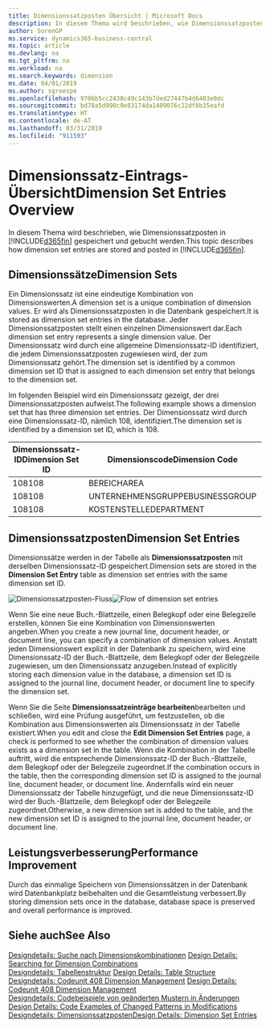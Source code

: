 ```yaml
---
title: Dimensionssatzposten Übersicht | Microsoft Docs
description: In diesem Thema wird beschrieben, wie Dimensionssatzposten in Dynamics 365 gespeichert und gebucht werden.
author: SorenGP
ms.service: dynamics365-business-central
ms.topic: article
ms.devlang: na
ms.tgt_pltfrm: na
ms.workload: na
ms.search.keywords: dimension
ms.date: 04/01/2019
ms.author: sgroespe
ms.openlocfilehash: 9706b5cc2438c49c143b7ded27447b4d6403e0dc
ms.sourcegitcommit: bd78a5d990c9e83174da1409076c22df8b35eafd
ms.translationtype: HT
ms.contentlocale: de-AT
ms.lasthandoff: 03/31/2019
ms.locfileid: "911593"
---
```

# <a name="dimension-set-entries-overview"></a><span data-ttu-id="8e1e9-103">Dimensionssatz-Eintrags-Übersicht</span><span class="sxs-lookup"><span data-stu-id="8e1e9-103">Dimension Set Entries Overview</span></span>
<span data-ttu-id="8e1e9-104">In diesem Thema wird beschrieben, wie Dimensionssatzposten in [!INCLUDE[d365fin](includes/d365fin_md.md)] gespeichert und gebucht werden.</span><span class="sxs-lookup"><span data-stu-id="8e1e9-104">This topic describes how dimension set entries are stored and posted in [!INCLUDE[d365fin](includes/d365fin_md.md)].</span></span>  

## <a name="dimension-sets"></a><span data-ttu-id="8e1e9-105">Dimensionssätze</span><span class="sxs-lookup"><span data-stu-id="8e1e9-105">Dimension Sets</span></span>  
<span data-ttu-id="8e1e9-106">Ein Dimensionssatz ist eine eindeutige Kombination von Dimensionswerten.</span><span class="sxs-lookup"><span data-stu-id="8e1e9-106">A dimension set is a unique combination of dimension values.</span></span> <span data-ttu-id="8e1e9-107">Er wird als Dimensionssatzposten in die Datenbank gespeichert.</span><span class="sxs-lookup"><span data-stu-id="8e1e9-107">It is stored as dimension set entries in the database.</span></span> <span data-ttu-id="8e1e9-108">Jeder Dimensionssatzposten stellt einen einzelnen Dimensionswert dar.</span><span class="sxs-lookup"><span data-stu-id="8e1e9-108">Each dimension set entry represents a single dimension value.</span></span> <span data-ttu-id="8e1e9-109">Der Dimensionssatz wird durch eine allgemeine Dimensionssatz-ID identifiziert, die jedem Dimensionssatzposten zugewiesen wird, der zum Dimensionssatz gehört.</span><span class="sxs-lookup"><span data-stu-id="8e1e9-109">The dimension set is identified by a common dimension set ID that is assigned to each dimension set entry that belongs to the dimension set.</span></span>  

<span data-ttu-id="8e1e9-110">Im folgenden Beispiel wird ein Dimensionssatz gezeigt, der drei Dimensionssatzposten aufweist.</span><span class="sxs-lookup"><span data-stu-id="8e1e9-110">The following example shows a dimension set that has three dimension set entries.</span></span> <span data-ttu-id="8e1e9-111">Der Dimensionssatz wird durch eine Dimensionssatz-ID, nämlich 108, identifiziert.</span><span class="sxs-lookup"><span data-stu-id="8e1e9-111">The dimension set is identified by a dimension set ID, which is 108.</span></span>  

|<span data-ttu-id="8e1e9-112">Dimensionssatz-ID</span><span class="sxs-lookup"><span data-stu-id="8e1e9-112">Dimension Set ID</span></span>|<span data-ttu-id="8e1e9-113">Dimensionscode</span><span class="sxs-lookup"><span data-stu-id="8e1e9-113">Dimension Code</span></span>|<span data-ttu-id="8e1e9-114">Dimensionswertcode</span><span class="sxs-lookup"><span data-stu-id="8e1e9-114">Dimension Value Code</span></span>|<span data-ttu-id="8e1e9-115">Dimensionswertname</span><span class="sxs-lookup"><span data-stu-id="8e1e9-115">Dimension Value Name</span></span>|  
|----------------------|--------------------|--------------------------|--------------------------|  
|<span data-ttu-id="8e1e9-116">108</span><span class="sxs-lookup"><span data-stu-id="8e1e9-116">108</span></span>|<span data-ttu-id="8e1e9-117">BEREICH</span><span class="sxs-lookup"><span data-stu-id="8e1e9-117">AREA</span></span>|<span data-ttu-id="8e1e9-118">70</span><span class="sxs-lookup"><span data-stu-id="8e1e9-118">70</span></span>|<span data-ttu-id="8e1e9-119">Nordamerika</span><span class="sxs-lookup"><span data-stu-id="8e1e9-119">America North</span></span>|  
|<span data-ttu-id="8e1e9-120">108</span><span class="sxs-lookup"><span data-stu-id="8e1e9-120">108</span></span>|<span data-ttu-id="8e1e9-121">UNTERNEHMENSGRUPPE</span><span class="sxs-lookup"><span data-stu-id="8e1e9-121">BUSINESSGROUP</span></span>|<span data-ttu-id="8e1e9-122">POS1</span><span class="sxs-lookup"><span data-stu-id="8e1e9-122">HOME</span></span>|<span data-ttu-id="8e1e9-123">Start</span><span class="sxs-lookup"><span data-stu-id="8e1e9-123">Home</span></span>|  
|<span data-ttu-id="8e1e9-124">108</span><span class="sxs-lookup"><span data-stu-id="8e1e9-124">108</span></span>|<span data-ttu-id="8e1e9-125">KOSTENSTELLE</span><span class="sxs-lookup"><span data-stu-id="8e1e9-125">DEPARTMENT</span></span>|<span data-ttu-id="8e1e9-126">VERKAUF</span><span class="sxs-lookup"><span data-stu-id="8e1e9-126">SALES</span></span>|<span data-ttu-id="8e1e9-127">Verkauf</span><span class="sxs-lookup"><span data-stu-id="8e1e9-127">Sales</span></span>|  

## <a name="dimension-set-entries"></a><span data-ttu-id="8e1e9-128">Dimensionssatzposten</span><span class="sxs-lookup"><span data-stu-id="8e1e9-128">Dimension Set Entries</span></span>  
<span data-ttu-id="8e1e9-129">Dimensionssätze werden in der Tabelle als **Dimensionssatzposten** mit derselben Dimensionssatz-ID gespeichert.</span><span class="sxs-lookup"><span data-stu-id="8e1e9-129">Dimension sets are stored in the **Dimension Set Entry** table as dimension set entries with the same dimension set ID.</span></span>  

<span data-ttu-id="8e1e9-130">![Dimensionssatzposten-Fluss](media/dimensionentrynav7.png "Dimensionssatzposten-Fluss")</span><span class="sxs-lookup"><span data-stu-id="8e1e9-130">![Flow of dimension set entries](media/dimensionentrynav7.png "Flow of dimension set entries")</span></span>  

<span data-ttu-id="8e1e9-131">Wenn Sie eine neue Buch.-Blattzeile, einen Belegkopf oder eine Belegzeile erstellen, können Sie eine Kombination von Dimensionswerten angeben.</span><span class="sxs-lookup"><span data-stu-id="8e1e9-131">When you create a new journal line, document header, or document line, you can specify a combination of dimension values.</span></span> <span data-ttu-id="8e1e9-132">Anstatt jeden Dimensionswert explizit in der Datenbank zu speichern, wird eine Dimensionssatz-ID der Buch.-Blattzeile, dem Belegkopf oder der Belegzeile zugewiesen, um den Dimensionssatz anzugeben.</span><span class="sxs-lookup"><span data-stu-id="8e1e9-132">Instead of explicitly storing each dimension value in the database, a dimension set ID is assigned to the journal line, document header, or document line to specify the dimension set.</span></span>  

<span data-ttu-id="8e1e9-133">Wenn Sie die Seite **Dimensionssatzeinträge bearbeiten**bearbeiten und schließen, wird eine Prüfung ausgeführt, um festzustellen, ob die Kombination aus Dimensionswerten als Dimensionssatz in der Tabelle existiert.</span><span class="sxs-lookup"><span data-stu-id="8e1e9-133">When you edit and close the **Edit Dimension Set Entries** page, a check is performed to see whether the combination of dimension values exists as a dimension set in the table.</span></span> <span data-ttu-id="8e1e9-134">Wenn die Kombination in der Tabelle auftritt, wird die entsprechende Dimensionssatz-ID der Buch.-Blattzeile, dem Belegkopf oder der Belegzeile zugeordnet.</span><span class="sxs-lookup"><span data-stu-id="8e1e9-134">If the combination occurs in the table, then the corresponding dimension set ID is assigned to the journal line, document header, or document line.</span></span> <span data-ttu-id="8e1e9-135">Andernfalls wird ein neuer Dimensionssatz der Tabelle hinzugefügt, und die neue Dimensionssatz-ID wird der Buch.-Blattzeile, dem Belegkopf oder der Belegzeile zugeordnet.</span><span class="sxs-lookup"><span data-stu-id="8e1e9-135">Otherwise, a new dimension set is added to the table, and the new dimension set ID is assigned to the journal line, document header, or document line.</span></span>  

## <a name="performance-improvement"></a><span data-ttu-id="8e1e9-136">Leistungsverbesserung</span><span class="sxs-lookup"><span data-stu-id="8e1e9-136">Performance Improvement</span></span>  
<span data-ttu-id="8e1e9-137">Durch das einmalige Speichern von Dimensionssätzen in der Datenbank wird Datenbankplatz beibehalten und die Gesamtleistung verbessert.</span><span class="sxs-lookup"><span data-stu-id="8e1e9-137">By storing dimension sets once in the database, database space is preserved and overall performance is improved.</span></span>  

## <a name="see-also"></a><span data-ttu-id="8e1e9-138">Siehe auch</span><span class="sxs-lookup"><span data-stu-id="8e1e9-138">See Also</span></span>  
<span data-ttu-id="8e1e9-139">[Designdetails: Suche nach Dimensionskombinationen](design-details-searching-for-dimension-combinations.md) </span><span class="sxs-lookup"><span data-stu-id="8e1e9-139">[Design Details: Searching for Dimension Combinations](design-details-searching-for-dimension-combinations.md) </span></span>  
<span data-ttu-id="8e1e9-140">[Designdetails: Tabellenstruktur](design-details-table-structure.md) </span><span class="sxs-lookup"><span data-stu-id="8e1e9-140">[Design Details: Table Structure](design-details-table-structure.md) </span></span>  
<span data-ttu-id="8e1e9-141">[Designdetails: Codeunit 408 Dimension Management](design-details-codeunit-408-dimension-management.md) </span><span class="sxs-lookup"><span data-stu-id="8e1e9-141">[Design Details: Codeunit 408 Dimension Management](design-details-codeunit-408-dimension-management.md) </span></span>  
<span data-ttu-id="8e1e9-142">[Designdetails: Codebeispiele von geänderten Mustern in Änderungen](design-details-code-examples-of-changed-patterns-in-modifications.md) </span><span class="sxs-lookup"><span data-stu-id="8e1e9-142">[Design Details: Code Examples of Changed Patterns in Modifications](design-details-code-examples-of-changed-patterns-in-modifications.md) </span></span>  
[<span data-ttu-id="8e1e9-143">Designdetails: Dimensionssatzposten</span><span class="sxs-lookup"><span data-stu-id="8e1e9-143">Design Details: Dimension Set Entries</span></span>](design-details-dimension-set-entries.md)   
